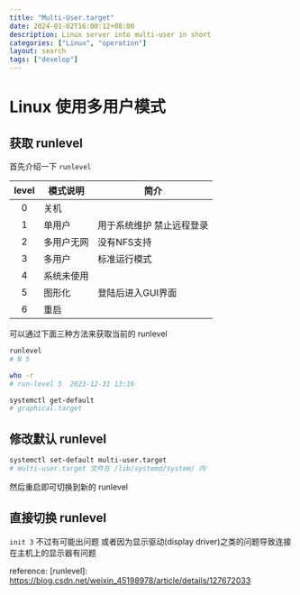 ```yaml
---
title: "Multi-User.target"
date: 2024-01-02T16:00:12+08:00
description: Linux server into multi-user in short
categories: ["Linux", "operation"]
layout: search
tags: ["develop"]
---
```


# Linux 使用多用户模式

## 获取 runlevel

首先介绍一下 `runlevel`

| level | 模式说明 | 简介 |
| :---: | ------- | --- |
| 0 | 关机 | |
| 1 | 单用户 | 用于系统维护 禁止远程登录 |
| 2 | 多用户无网 | 没有NFS支持  |
| 3 | 多用户 | 标准运行模式 |
| 4 | 系统未使用 | |
| 5 | 图形化 | 登陆后进入GUI界面 |
| 6 | 重启 | |

可以通过下面三种方法来获取当前的 runlevel

```bash
runlevel
# N 5

who -r
# run-level 5  2023-12-31 13:16

systemctl get-default
# graphical.target
```

## 修改默认 runlevel

```bash
systemctl set-default multi-user.target
# multi-user.target 文件在 /lib/systemd/system/ 内
```

然后重启即可切换到新的 runlevel

## 直接切换 runlevel

`init 3` 不过有可能出问题 或者因为显示驱动(display driver)之类的问题导致连接在主机上的显示器有问题

reference:
[runlevel]: https://blog.csdn.net/weixin_45198978/article/details/127672033